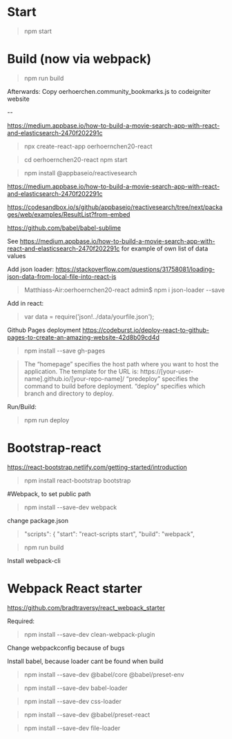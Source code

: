 
# Start

> npm start

# Build (now via webpack)

> npm run build

Afterwards: Copy oerhoerchen.community_bookmarks.js to codeigniter website

-- 


https://medium.appbase.io/how-to-build-a-movie-search-app-with-react-and-elasticsearch-2470f202291c

> npx create-react-app oerhoernchen20-react

> cd oerhoernchen20-react
> npm start

> npm install @appbaseio/reactivesearch

https://medium.appbase.io/how-to-build-a-movie-search-app-with-react-and-elasticsearch-2470f202291c

https://codesandbox.io/s/github/appbaseio/reactivesearch/tree/next/packages/web/examples/ResultList?from-embed

https://github.com/babel/babel-sublime

See https://medium.appbase.io/how-to-build-a-movie-search-app-with-react-and-elasticsearch-2470f202291c for example of own list of data values

Add json loader:
https://stackoverflow.com/questions/31758081/loading-json-data-from-local-file-into-react-js

> Matthiass-Air:oerhoernchen20-react admin$ npm i json-loader --save

Add in react: 
> var data = require('json!../data/yourfile.json');

Github Pages deployment
https://codeburst.io/deploy-react-to-github-pages-to-create-an-amazing-website-42d8b09cd4d
> npm install --save gh-pages

>The “homepage” specifies the host path where you want to host the application. 
> The template for the URL is: 
> https://[your-user-name].github.io/[your-repo-name]/
> “predeploy” specifies the command to build before deployment.
> “deploy” specifies which branch and directory to deploy.

Run/Build:
> npm run deploy

# Bootstrap-react

https://react-bootstrap.netlify.com/getting-started/introduction

> npm install react-bootstrap bootstrap

#Webpack, to set public path

> npm install --save-dev webpack

change package.json

> "scripts": {
>   "start": "react-scripts start",
>  "build": "webpack",

> npm run build

Install webpack-cli 

# Webpack React starter

https://github.com/bradtraversy/react_webpack_starter

Required: 

> npm install --save-dev clean-webpack-plugin

Change webpackconfig because of bugs

Install babel, because loader cant be found when build

> npm install --save-dev @babel/core @babel/preset-env

> npm install --save-dev babel-loader

> npm install --save-dev css-loader

>npm install --save-dev @babel/preset-react

> npm install --save-dev file-loader